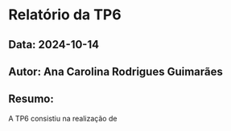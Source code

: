 # Relatório da TP6
## Data: 2024-10-14
## Autor: Ana Carolina Rodrigues Guimarães
## Resumo:
A TP6 consistiu na realização de 
